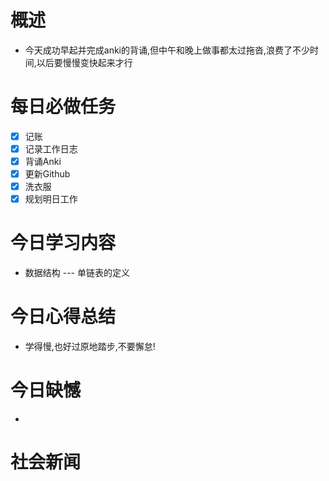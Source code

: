 # 概述
- 今天成功早起并完成anki的背诵,但中午和晚上做事都太过拖沓,浪费了不少时间,以后要慢慢变快起来才行
# 每日必做任务
- [x] 记账
- [x] 记录工作日志
- [x] 背诵Anki
- [x] 更新Github
- [x] 洗衣服
- [x] 规划明日工作
# 今日学习内容
- 数据结构 --- 单链表的定义
# 今日心得总结
- 学得慢,也好过原地踏步,不要懈怠!
# 今日缺憾
- 
# 社会新闻